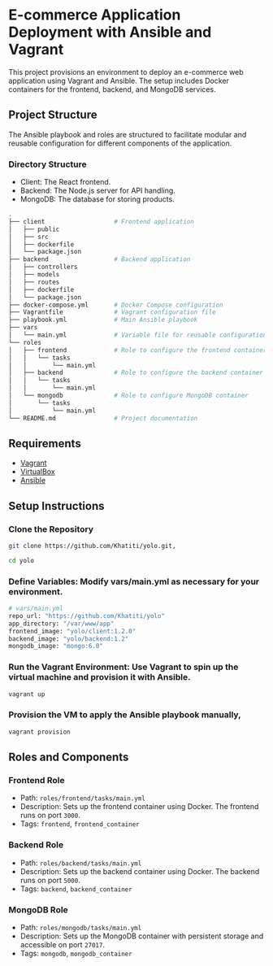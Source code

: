 # E-commerce Application Deployment with Ansible and Vagrant

This project provisions an environment to deploy an e-commerce web application using Vagrant and Ansible. The setup includes Docker containers for the frontend, backend, and MongoDB services.

## Project Structure

The Ansible playbook and roles are structured to facilitate modular and reusable configuration for different components of the application.

### Directory Structure
- Client: The React frontend.
- Backend: The Node.js server for API handling.
- MongoDB: The database for storing products.

```bash
.
├── client                   # Frontend application 
│   ├── public
│   ├── src
│   ├── dockerfile
│   └── package.json
├── backend                  # Backend application 
│   ├── controllers
│   ├── models
│   ├── routes
│   ├── dockerfile
│   └── package.json
├── docker-compose.yml       # Docker Compose configuration
├── Vagrantfile              # Vagrant configuration file
├── playbook.yml             # Main Ansible playbook
├── vars
│   └── main.yml             # Variable file for reusable configurations
└── roles
│   ├── frontend             # Role to configure the frontend container
│   │   └── tasks
│   │       └── main.yml
│   ├── backend              # Role to configure the backend container
│   │   └── tasks
│   │       └── main.yml
│   └── mongodb              # Role to configure MongoDB container
│       └── tasks
│           └── main.yml
└── README.md                # Project documentation

```

## Requirements
- [Vagrant](https://www.vagrantup.com/downloads) 
- [VirtualBox](https://www.virtualbox.org/wiki/Downloads) 
- [Ansible](https://www.ansible.com/products/ansible) 

## Setup Instructions
### Clone the Repository

```bash
git clone https://github.com/Khatiti/yolo.git,

cd yolo 

```

### Define Variables: Modify vars/main.yml as necessary for your environment.
```bash
# vars/main.yml
repo_url: "https://github.com/Khatiti/yolo"
app_directory: "/var/www/app"
frontend_image: "yolo/client:1.2.0"
backend_image: "yolo/backend:1.2"
mongodb_image: "mongo:6.0"

```

### Run the Vagrant Environment: Use Vagrant to spin up the virtual machine and provision it with Ansible.

```bash
vagrant up

```

### Provision the VM to apply the Ansible playbook manually,

```bash
vagrant provision

```

## Roles and Components
### Frontend Role
- Path: `roles/frontend/tasks/main.yml`
- Description: Sets up the frontend container using Docker. The frontend runs on port `3000`.
- Tags: `frontend`, `frontend_container`


### Backend Role
- Path: `roles/backend/tasks/main.yml`
- Description: Sets up the backend container using Docker. The backend runs on port `5000`.
- Tags: `backend`, `backend_container`


### MongoDB Role
- Path: `roles/mongodb/tasks/main.yml`
- Description: Sets up the MongoDB container with persistent storage and accessible on port `27017`.
- Tags: `mongodb`, `mongodb_container`